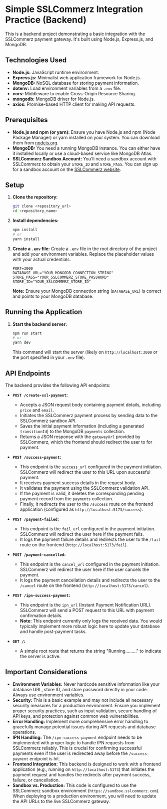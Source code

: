 # Simple SSLCommerz Integration Practice (Backend)

This is a backend project demonstrating a basic integration with the SSLCommerz payment gateway. It's built using Node.js, Express.js, and MongoDB.

## Technologies Used

* **Node.js:** JavaScript runtime environment.
* **Express.js:** Minimalist web application framework for Node.js.
* **MongoDB:** NoSQL database for storing payment information.
* **dotenv:** Load environment variables from a `.env` file.
* **cors:** Middleware to enable Cross-Origin Resource Sharing.
* **mongodb:** MongoDB driver for Node.js.
* **axios:** Promise-based HTTP client for making API requests.

## Prerequisites

* **Node.js and npm (or yarn):** Ensure you have Node.js and npm (Node Package Manager) or yarn installed on your system. You can download them from [nodejs.org](https://nodejs.org/).
* **MongoDB:** You need a running MongoDB instance. You can either have it installed locally or use a cloud-based service like MongoDB Atlas.
* **SSLCommerz Sandbox Account:** You'll need a sandbox account with SSLCommerz to obtain your `STORE_ID` and `STORE_PASS`. You can sign up for a sandbox account on the [SSLCommerz website](https://developer.sslcommerz.com/).

## Setup

1.  **Clone the repository:**
    ```bash
    git clone <repository_url>
    cd <repository_name>
    ```

2.  **Install dependencies:**
    ```bash
    npm install
    # or
    yarn install
    ```

3.  **Create a `.env` file:**
    Create a `.env` file in the root directory of the project and add your environment variables. Replace the placeholder values with your actual credentials.
    ```env
    PORT=3000
    DATABASE_URL="YOUR_MONGODB_CONNECTION_STRING"
    STORE_PASS="YOUR_SSLCOMMERZ_STORE_PASSWORD"
    STORE_ID="YOUR_SSLCOMMERZ_STORE_ID"
    ```
    **Note:** Ensure your MongoDB connection string (`DATABASE_URL`) is correct and points to your MongoDB database.

## Running the Application

1.  **Start the backend server:**
    ```bash
    npm run start
    # or
    yarn dev
    ```
    This command will start the server (likely on `http://localhost:3000` or the port specified in your `.env` file).

## API Endpoints

The backend provides the following API endpoints:

* **`POST /create-ssl-payment`:**
    * Accepts a JSON request body containing payment details, including `price` and `email`.
    * Initiates the SSLCommerz payment process by sending data to the SSLCommerz sandbox API.
    * Saves the initial payment information (including a generated `transitionId`) to the MongoDB `payments` collection.
    * Returns a JSON response with the `gatewayUrl` provided by SSLCommerz, which the frontend should redirect the user to for payment.

* **`POST /success-payment`:**
    * This endpoint is the `success_url` configured in the payment initiation. SSLCommerz will redirect the user to this URL upon successful payment.
    * It receives payment success details in the request body.
    * It validates the payment using the SSLCommerz validation API.
    * If the payment is valid, it deletes the corresponding pending payment record from the `payments` collection.
    * Finally, it redirects the user to the `/success` route on the frontend application (configured as `http://localhost:5173/success`).

* **`POST /payment-failed`:**
    * This endpoint is the `fail_url` configured in the payment initiation. SSLCommerz will redirect the user here if the payment fails.
    * It logs the payment failure details and redirects the user to the `/fail` route on the frontend (`http://localhost:5173/fail`).

* **`POST /payment-cancelled`:**
    * This endpoint is the `cancel_url` configured in the payment initiation. SSLCommerz will redirect the user here if the user cancels the payment.
    * It logs the payment cancellation details and redirects the user to the `/cancel` route on the frontend (`http://localhost:5173/cancel`).

* **`POST /ipn-success-payment`:**
    * This endpoint is the `ipn_url` (Instant Payment Notification URL). SSLCommerz will send a POST request to this URL with payment confirmation details.
    * **Note:** This endpoint currently only logs the received data. You would typically implement more robust logic here to update your database and handle post-payment tasks.

* **`GET /`:**
    * A simple root route that returns the string "Running........." to indicate the server is active.

## Important Considerations

* **Environment Variables:** Never hardcode sensitive information like your database URL, store ID, and store password directly in your code. Always use environment variables.
* **Security:** This is a basic example and may not include all necessary security measures for a production environment. Ensure you implement proper security practices, such as input validation, secure handling of API keys, and protection against common web vulnerabilities.
* **Error Handling:** Implement more comprehensive error handling to gracefully manage potential issues during API requests and database operations.
* **IPN Handling:** The `/ipn-success-payment` endpoint needs to be implemented with proper logic to handle IPN requests from SSLCommerz reliably. This is crucial for confirming successful payments even if the user is redirected away before the `/success-payment` endpoint is hit.
* **Frontend Integration:** This backend is designed to work with a frontend application (e.g., running on `http://localhost:5173`) that initiates the payment request and handles the redirects after payment success, failure, or cancellation.
* **Sandbox vs. Production:** This code is configured to use the SSLCommerz sandbox environment (`https://sandbox.sslcommerz.com`). When deploying to a production environment, you will need to update the API URLs to the live SSLCommerz gateway.
